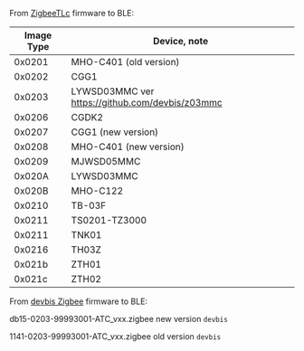 
From [ZigbeeTLc](https://github.com/pvvx/ZigbeeTLc) firmware to BLE:

|Image Type| Device, note |
| -- | -- |
| 0x0201 |  MHO-C401 (old version) |
| 0x0202 |  CGG1 |
| 0x0203 |  LYWSD03MMC ver https://github.com/devbis/z03mmc |
| 0x0206 |  CGDK2 |
| 0x0207 |  CGG1 (new version) |
| 0x0208 |  MHO-C401 (new version) |
| 0x0209 |  MJWSD05MMC |
| 0x020A |  LYWSD03MMC |
| 0x020B |  MHO-C122 |
| 0x0210 |  TB-03F |
| 0x0211 |  TS0201-TZ3000 |
| 0x0211 |  TNK01 |
| 0x0216 |  TH03Z |
| 0x021b |  ZTH01 |
| 0x021c |  ZTH02 |

From [devbis Zigbee](https://github.com/devbis/z03mmc) firmware to BLE:

db15-0203-99993001-ATC_vxx.zigbee new version `devbis`

1141-0203-99993001-ATC_vxx.zigbee old version `devbis`
